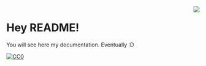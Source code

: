 <img src="icon.png" align="right" />

# Hey README!
You will see here my documentation. Eventually :D


[![CC0](https://licensebuttons.net/p/zero/1.0/88x31.png)](https://creativecommons.org/publicdomain/zero/1.0/)
